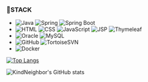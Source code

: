 <!--
**KindNeighbor/KindNeighbor** is a ✨ _special_ ✨ repository because its `README.md` (this file) appears on your GitHub profile.

Here are some ideas to get you started:

- 🔭 I’m currently working on ...
- 🌱 I’m currently learning ...
- 👯 I’m looking to collaborate on ...
- 🤔 I’m looking for help with ...
- 💬 Ask me about ...
- 📫 How to reach me: ...
- 😄 Pronouns: ...
- ⚡ Fun fact: ...
-->

### 🌱STACK

  - ![Java](https://img.shields.io/badge/Java-orange?style=for-the-badge&logo=java&logoColor=white) ![Spring](https://img.shields.io/badge/Spring-brightgreen?style=for-the-badge&logo=spring&logoColor=white) ![Spring Boot](https://img.shields.io/badge/Spring%20Boot-brightgreen?style=for-the-badge&logo=spring&logoColor=white)
  - ![HTML](https://img.shields.io/badge/HTML-orange?style=for-the-badge&logo=html5&logoColor=white) ![CSS](https://img.shields.io/badge/CSS-blue?style=for-the-badge&logo=css3&logoColor=white) ![JavaScript](https://img.shields.io/badge/JavaScript-yellow?style=for-the-badge&logo=javascript&logoColor=white) ![JSP](https://img.shields.io/badge/JSP-green?style=for-the-badge&logo=java&logoColor=white) ![Thymeleaf](https://img.shields.io/badge/Thymeleaf-brightgreen?style=for-the-badge&logo=thymeleaf&logoColor=white)
  - ![Oracle](https://img.shields.io/badge/Oracle-red?style=for-the-badge&logo=oracle&logoColor=white) ![MySQL](https://img.shields.io/badge/MySQL-blue?style=for-the-badge&logo=mysql&logoColor=white)
  - ![GitHub](https://img.shields.io/badge/GitHub-black?style=for-the-badge&logo=github&logoColor=white) ![TortoiseSVN](https://img.shields.io/badge/TortoiseSVN-blue?style=for-the-badge&logo=svn&logoColor=white)
  - ![Docker](https://img.shields.io/badge/Docker-blue?style=for-the-badge&logo=docker&logoColor=white)

[![Top Langs](https://github-readme-stats-ten-ecru-51.vercel.app/api/top-langs/?username=KindNeighbor&langs_count=10&layout=compact&theme=dark)](https://github.com/KindNeighbor/KindNeighbor)

![KindNeighbor's GitHub stats](https://github-readme-stats-ten-ecru-51.vercel.app/api?username=KindNeighbor&theme=dark&show_icons=true)

